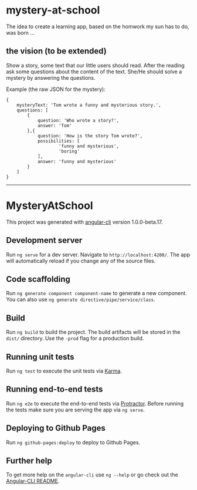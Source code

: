 # mystery-at-school

The idea to create a learning app, based on the homwork my sun has to do, was born ...

## the vision (to be extended)

Show a story, some text that our little users should read. After the reading ask some questions about
the content of the text. She/He should solve a mystery by answering the questions.

Example (the raw JSON for the mystery):

```
{
    mysteryText: 'Tom wrote a funny and mysterious story.',
    questions: [
        {
            question: 'Who wrote a story?',
            answer: 'Tom'
        },{
            question: 'How is the story Tom wrote?',
            possibilities: [
                    'funny and mysterious',
                    'boring'
            ],
            answer: 'funny and mysterious'
        }
    ]
}
```

- - -

# MysteryAtSchool

This project was generated with [angular-cli](https://github.com/angular/angular-cli) version 1.0.0-beta.17.

## Development server
Run `ng serve` for a dev server. Navigate to `http://localhost:4200/`. The app will automatically reload if you change any of the source files.

## Code scaffolding

Run `ng generate component component-name` to generate a new component. You can also use `ng generate directive/pipe/service/class`.

## Build

Run `ng build` to build the project. The build artifacts will be stored in the `dist/` directory. Use the `-prod` flag for a production build.

## Running unit tests

Run `ng test` to execute the unit tests via [Karma](https://karma-runner.github.io).

## Running end-to-end tests

Run `ng e2e` to execute the end-to-end tests via [Protractor](http://www.protractortest.org/). 
Before running the tests make sure you are serving the app via `ng serve`.

## Deploying to Github Pages

Run `ng github-pages:deploy` to deploy to Github Pages.

## Further help

To get more help on the `angular-cli` use `ng --help` or go check out the [Angular-CLI README](https://github.com/angular/angular-cli/blob/master/README.md).
